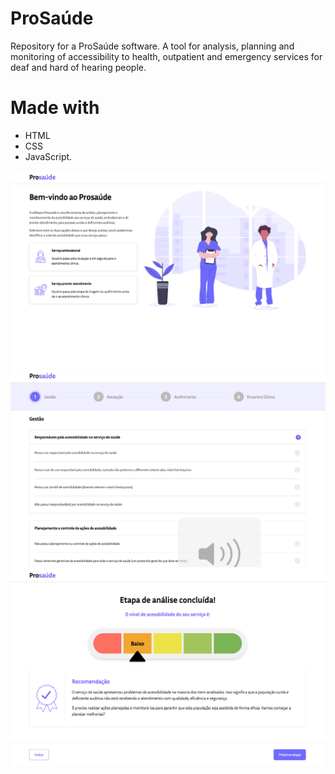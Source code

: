 # ProSaúde
Repository for a ProSaúde software. A tool for analysis, planning and monitoring of accessibility to health, outpatient and emergency services for deaf and hard of hearing people.

# Made with
- HTML
- CSS
- JavaScript.

![Preview](image/home.png)
![Preview](image/form.png)
![Preview](image/result.png)

